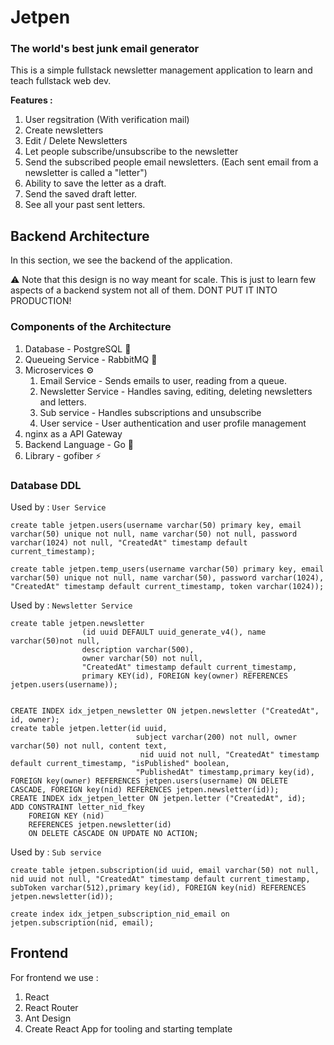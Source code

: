 # Jetpen
### The world's best junk email generator

This is a simple fullstack newsletter management application to learn and teach fullstack web dev.

**Features :**

1. User regsitration (With verification mail)
2. Create newsletters
3. Edit / Delete Newsletters
4. Let people subscribe/unsubscribe to the newsletter
5. Send the subscribed people email newsletters. (Each sent email from a newsletter is called a "letter")
6. Ability to save the letter as a draft.
7. Send the saved draft letter.
8. See all your past sent letters.

## Backend Architecture

In this section, we see the backend of the application. 

⚠ Note that this design is no way meant for scale. This is just to learn few aspects of a backend system not all of them. DONT PUT IT INTO PRODUCTION!

### Components of the Architecture

1. Database - PostgreSQL 🐘
2. Queueing Service - RabbitMQ 🐰
3. Microservices ⚙
    1. Email Service - Sends emails to user, reading from a queue.
    2. Newsletter Service - Handles saving, editing, deleting newsletters and letters.
    3. Sub service - Handles subscriptions and unsubscribe
    4. User service - User authentication and user profile management
4. nginx as a API Gateway
5. Backend Language - Go 💙
6. Library - gofiber ⚡

### Database DDL
Used by : `User Service`
```
create table jetpen.users(username varchar(50) primary key, email varchar(50) unique not null, name varchar(50) not null, password varchar(1024) not null, "CreatedAt" timestamp default current_timestamp);

create table jetpen.temp_users(username varchar(50) primary key, email varchar(50) unique not null, name varchar(50), password varchar(1024), "CreatedAt" timestamp default current_timestamp, token varchar(1024));
```

Used by : `Newsletter Service`
```
create table jetpen.newsletter
				(id uuid DEFAULT uuid_generate_v4(), name varchar(50)not null, 
				description varchar(500), 
				owner varchar(50) not null,
				"CreatedAt" timestamp default current_timestamp,
				primary KEY(id), FOREIGN key(owner) REFERENCES jetpen.users(username));
			
			
CREATE INDEX idx_jetpen_newsletter ON jetpen.newsletter ("CreatedAt", id, owner);
create table jetpen.letter(id uuid, 
							subject varchar(200) not null, owner varchar(50) not null, content text,
							 nid uuid not null, "CreatedAt" timestamp default current_timestamp, "isPublished" boolean,
							"PublishedAt" timestamp,primary key(id), FOREIGN key(owner) REFERENCES jetpen.users(username) ON DELETE CASCADE, FOREIGN key(nid) REFERENCES jetpen.newsletter(id)); 					
CREATE INDEX idx_jetpen_letter ON jetpen.letter ("CreatedAt", id);
ADD CONSTRAINT letter_nid_fkey
    FOREIGN KEY (nid)
    REFERENCES jetpen.newsletter(id)
    ON DELETE CASCADE ON UPDATE NO ACTION;

```

Used by : `Sub service`
```
create table jetpen.subscription(id uuid, email varchar(50) not null, nid uuid not null, "CreatedAt" timestamp default current_timestamp, subToken varchar(512),primary key(id), FOREIGN key(nid) REFERENCES jetpen.newsletter(id));

create index idx_jetpen_subscription_nid_email on jetpen.subscription(nid, email);
```

## Frontend
For frontend we use : 
1. React
2. React Router
3. Ant Design
4. Create React App for tooling and starting template